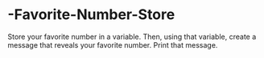 # -Favorite-Number-Store
Store your favorite number in a variable. Then, using that variable, create a message that reveals your favorite number. Print that message.

